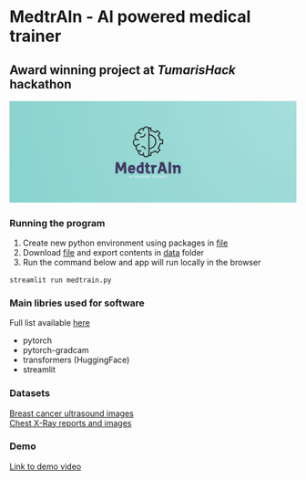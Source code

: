 # MedtrAIn - AI powered medical trainer
## Award winning project at *TumarisHack* hackathon

![MedtrAIn](data/git_cover.jpg?raw=true "MedtrAIn")


### Running the program
1. Create new python environment using packages in [file](requirements.txt) 
2. Download [file](https://drive.google.com/file/d/1h2KHLc_CGGMPvWkZXZgcWKscW8WF8vZp/view?usp=sharing) and export contents in [data](data/) folder
3. Run the command below and app will run locally in the browser
```
streamlit run medtrain.py
```


### Main libries used for software
Full list available [here](requirements.txt)
- pytorch
- pytorch-gradcam
- transformers (HuggingFace)
- streamlit <br>



### Datasets
[Breast cancer ultrasound images](https://www.kaggle.com/code/tanvirrahmanornob/breast-cancer-detection/data) <br>
[Chest X-Ray reports and images](https://physionet.org/content/mimic-cxr/2.0.0/)

### Demo
[Link to demo video](https://drive.google.com/file/d/1QDEIIYKn__mKU_BXDoYwbnwEyitb811m/view?resourcekey)

